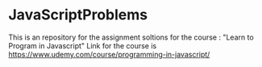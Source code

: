# JavaScriptProblems
This  is an repository for the assignment soltions for the course : "Learn to Program in Javascript"
Link for the course is https://www.udemy.com/course/programming-in-javascript/
